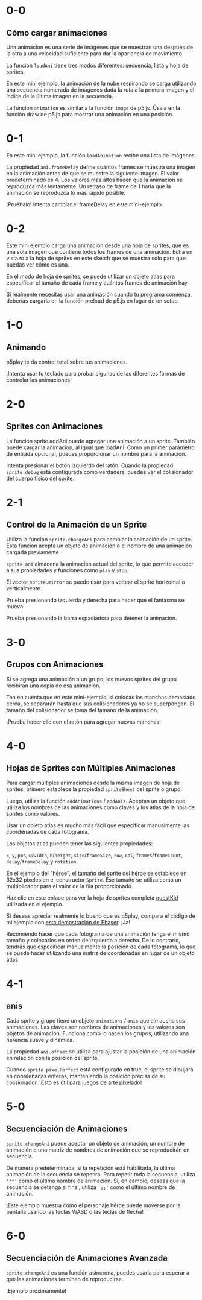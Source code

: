 # 0-0

## Cómo cargar animaciones

Una animación es una serie de imágenes que se muestran una después de la otra a una velocidad suficiente para dar la apariencia de movimiento.

La función `loadAni` tiene tres modos diferentes: secuencia, lista y hoja de sprites.

En este mini ejemplo, la animación de la nube respirando se carga utilizando una secuencia numerada de imágenes dada la ruta a la primera imagen y el índice de la última imagen en la secuencia.

La función `animation` es similar a la función `image` de p5.js. Úsala en la función draw de p5.js para mostrar una animación en una posición.

# 0-1

En este mini ejemplo, la función `loadAnimation` recibe una lista de imágenes.

La propiedad `ani.frameDelay` define cuántos frames se muestra una imagen en la animación antes de que se muestre la siguiente imagen. El valor predeterminado es 4. Los valores más altos hacen que la animación se reproduzca más lentamente. Un retraso de frame de 1 haría que la animación se reproduzca lo más rápido posible.

¡Pruébalo! Intenta cambiar el frameDelay en este mini-ejemplo.

# 0-2

Este mini ejemplo carga una animación desde una hoja de sprites, que es una sola imagen que contiene todos los frames de una animación. Echa un vistazo a la hoja de sprites en este sketch que se muestra sólo para que puedas ver cómo es una.

En el modo de hoja de sprites, se puede utilizar un objeto atlas para especificar el tamaño de cada frame y cuántos frames de animación hay.

Si realmente necesitas usar una animación cuando tu programa comienza, deberías cargarla en la función preload de p5.js en lugar de en setup.

# 1-0

## Animando

p5play te da control total sobre tus animaciones.

¡Intenta usar tu teclado para probar algunas de las diferentes formas de controlar las animaciones!

# 2-0

## Sprites con Animaciones

La función sprite.addAni puede agregar una animación a un sprite. También puede cargar la animación, al igual que loadAni. Como un primer parámetro de entrada opcional, puedes proporcionar un nombre para la animación.

Intenta presionar el botón izquierdo del ratón. Cuando la propiedad `sprite.debug` está configurada como verdadera, puedes ver el colisionador del cuerpo físico del sprite.

# 2-1

## Control de la Animación de un Sprite

Utiliza la función `sprite.changeAni` para cambiar la animación de un sprite. Esta función acepta un objeto de animación o el nombre de una animación cargada previamente.

`sprite.ani` almacena la animación actual del sprite, lo que permite acceder a sus propiedades y funciones como `play` y `stop`.

El vector `sprite.mirror` se puede usar para voltear el sprite horizontal o verticalmente.

Prueba presionando izquierda y derecha para hacer que el fantasma se mueva.

Prueba presionando la barra espaciadora para detener la animación.

# 3-0

## Grupos con Animaciones

Si se agrega una animación a un grupo, los nuevos sprites del grupo recibirán una copia de esa animación.

Ten en cuenta que en este mini-ejemplo, si colocas las manchas demasiado cerca, se separarán hasta que sus colisionadores ya no se superpongan. El tamaño del colisionador se toma del tamaño de la animación.

¡Prueba hacer clic con el ratón para agregar nuevas manchas!

# 4-0

## Hojas de Sprites con Múltiples Animaciones

Para cargar múltiples animaciones desde la misma imagen de hoja de sprites, primero establece la propiedad `spriteSheet` del sprite o grupo.

Luego, utiliza la función `addAnimations` / `addAnis`. Aceptan un objeto que utiliza los nombres de las animaciones como claves y los atlas de la hoja de sprites como valores.

Usar un objeto atlas es mucho más fácil que especificar manualmente las coordenadas de cada fotograma.

Los objetos atlas pueden tener las siguientes propiedades:

`x`, `y`, `pos`, `w`/`width`, `h`/`height`, `size`/`frameSize`, `row`, `col`, `frames`/`frameCount`, `delay`/`frameDelay` y `rotation`.

En el ejemplo del "héroe", el tamaño del sprite del héroe se establece en 32x32 píxeles en el constructor `Sprite`. Ese tamaño se utiliza como un multiplicador para el valor de la fila proporcionado.

Haz clic en este enlace para ver la hoja de sprites completa [questKid](assets/questKid.png) utilizada en el ejemplo.

Si deseas apreciar realmente lo bueno que es p5play, compara el código de mi ejemplo con [esta demostración de Phaser](https://labs.phaser.io/view.html?src=src/animation/create%20animation%20from%20sprite%20sheet.js). ¡Ja!

Recomiendo hacer que cada fotograma de una animación tenga el mismo tamaño y colocarlos en orden de izquierda a derecha. De lo contrario, tendrás que especificar manualmente la posición de cada fotograma, lo que se puede hacer utilizando una matriz de coordenadas en lugar de un objeto atlas.

# 4-1

## anis

Cada sprite y grupo tiene un objeto `animations` / `anis` que almacena sus animaciones. Las claves son nombres de animaciones y los valores son objetos de animación. Funciona como lo hacen los grupos, utilizando una herencia suave y dinámica.

La propiedad `ani.offset` se utiliza para ajustar la posición de una animación en relación con la posición del sprite.

Cuando `sprite.pixelPerfect` está configurado en true, el sprite se dibujará en coordenadas enteras, manteniendo la posición precisa de su colisionador. ¡Esto es útil para juegos de arte pixelado!

# 5-0

## Secuenciación de Animaciones

`sprite.changeAni` puede aceptar un objeto de animación, un nombre de animación o una matriz de nombres de animación que se reproducirán en secuencia.

De manera predeterminada, si la repetición está habilitada, la última animación de la secuencia se repetirá. Para repetir toda la secuencia, utiliza `'**'` como el último nombre de animación. Si, en cambio, deseas que la secuencia se detenga al final, utiliza `';;'` como el último nombre de animación.

¡Este ejemplo muestra cómo el personaje héroe puede moverse por la pantalla usando las teclas WASD o las teclas de flecha!

# 6-0

## Secuenciación de Animaciones Avanzada

`sprite.changeAni` es una función asíncrona, puedes usarla para esperar a que las animaciones terminen de reproducirse.

¡Ejemplo próximamente!
